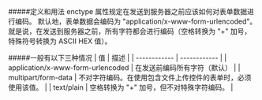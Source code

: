 #####定义和用法
enctype 属性规定在发送到服务器之前应该如何对表单数据进行编码。
默认地，表单数据会编码为 "application/x-www-form-urlencoded"。就是说，在发送到服务器之前，所有字符都会进行编码（空格转换为 "+" 加号，特殊符号转换为 ASCII HEX 值）。

#####一般有以下三种情况
| 值 | 描述 |
| ------------ | ------------ |
| application/x-www-form-urlencoded | 在发送前编码所有字符（默认） |
| multipart/form-data | 不对字符编码。在使用包含文件上传控件的表单时，必须使用该值。 |
| text/plain | 空格转换为 "+" 加号，但不对特殊字符编码。 |